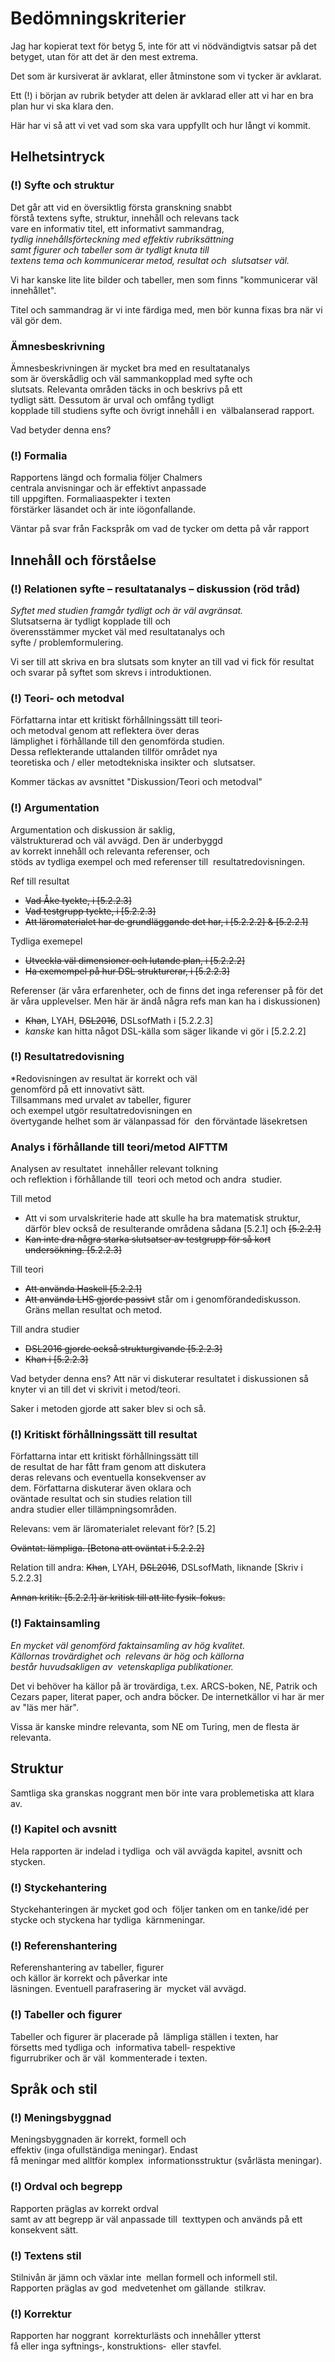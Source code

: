 
# Bedömningskriterier

Jag har kopierat text för betyg 5, inte för att vi nödvändigtvis satsar på det betyget, utan för att det är den mest extrema.

Det som är kursiverat är avklarat, eller åtminstone som vi tycker är avklarat.

Ett (!) i början av rubrik betyder att delen är avklarad eller att vi har en bra plan hur vi ska klara den.

Här har vi så att vi vet vad som ska vara uppfyllt och hur långt vi kommit.

## Helhetsintryck

### (!) Syfte och struktur

Det går att vid en översiktlig första granskning snabbt 
förstå textens syfte, struktur, innehåll och relevans tack 
vare en informativ titel, ett informativt sammandrag, 
*tydlig innehållsförteckning med effektiv rubriksättning 
samt figurer och tabeller som är tydligt knuta till 
textens tema och kommunicerar metod, resultat och 
slutsatser väl.*

Vi har kanske lite lite bilder och tabeller, men som finns "kommunicerar väl innehållet".

Titel och sammandrag är vi inte färdiga med, men bör kunna fixas bra när vi väl gör dem.

### Ämnesbeskrivning

Ämnesbeskrivningen är mycket bra med en resultatanalys 
som är överskådlig och väl sammankopplad med syfte och 
slutsats. Relevanta områden täcks in och beskrivs på ett 
tydligt sätt. Dessutom är urval och omfång tydligt 
kopplade till studiens syfte och övrigt innehåll i en 
välbalanserad rapport.

Vad betyder denna ens?

### (!) Formalia

Rapportens längd och formalia följer Chalmers 
centrala anvisningar och är effektivt anpassade 
till uppgiften. Formaliaaspekter i texten 
förstärker läsandet och är inte iögonfallande.

Väntar på svar från Fackspråk om vad de tycker om detta på vår rapport

## Innehåll och förståelse

### (!) Relationen syfte – resultatanalys – diskussion (röd tråd)

*Syftet med studien framgår tydligt och är väl avgränsat.*
Slutsatserna är tydligt kopplade till och 
överensstämmer mycket väl med resultatanalys och 
syfte / problemformulering.

Vi ser till att skriva en bra slutsats som knyter an till vad vi fick för resultat och svarar på syftet som skrevs i introduktionen.

### (!) Teori‐ och metodval

Författarna intar ett kritiskt förhållningssätt till teori‐ 
och metodval genom att reflektera över deras 
lämplighet i förhållande till den genomförda studien. 
Dessa reflekterande uttalanden tillför området nya 
teoretiska och / eller metodtekniska insikter och 
slutsatser.

Kommer täckas av avsnittet "Diskussion/Teori och metodval"

### (!) Argumentation

Argumentation och diskussion är saklig, 
välstrukturerad och väl avvägd. Den är underbyggd 
av korrekt innehåll och relevanta referenser, och 
stöds av tydliga exempel och med referenser till 
resultatredovisningen.

Ref till resultat
- ~~Vad Åke tyckte, i [5.2.2.3]~~
- ~~Vad testgrupp tyckte, i [5.2.2.3]~~
- ~~Att läromaterialet har de grundläggande det har, i [5.2.2.2] & [5.2.2.1]~~

Tydliga exemepel
- ~~Utveckla väl dimensioner och lutande plan, i [5.2.2.2]~~
- ~~Ha exemempel på hur DSL strukturerar, i [5.2.2.3]~~

Referenser (är våra erfarenheter, och de finns det inga referenser på för det är våra upplevelser. Men här är ändå några refs man kan ha i diskussionen)
- ~~Khan~~, LYAH, ~~DSL2016~~, DSLsofMath i [5.2.2.3]
- *kanske* kan hitta något DSL-källa som säger likande vi gör i [5.2.2.2]

### (!) Resultatredovisning

*Redovisningen av resultat är korrekt och väl 
genomförd på ett innovativt sätt. 
Tillsammans med urvalet av tabeller, figurer 
och exempel utgör resultatredovisningen en 
övertygande helhet som är välanpassad för 
den förväntade läsekretsen

### Analys i förhållande till teori/metod AIFTTM

Analysen av resultatet 
innehåller relevant tolkning 
och reflektion i förhållande till 
teori och metod och andra 
studier.

Till metod
- Att vi som urvalskriterie hade att skulle ha bra matematisk struktur, därför blev också de resulterande områdena sådana [5.2.1] och ~~[5.2.2.1]~~
- ~~Kan inte dra några starka slutsatser av testgrupp för så kort undersökning. [5.2.2.3]~~


Till teori
- ~~Att använda Haskell [5.2.2.1]~~
- ~~Att använda LHS gjorde passivt~~ står om i genomförandediskusson. Gräns mellan resultat och metod.

Till andra studier
- ~~DSL2016 gjorde också strukturgivande [5.2.2.3]~~
- ~~Khan i [5.2.2.3]~~




Vad betyder denna ens? 
Att när vi diskuterar resultatet i diskussionen så knyter vi an till det vi
skrivit i metod/teori.

Saker i metoden gjorde att saker blev si och så.

### (!) Kritiskt förhållningssätt till resultat

Författarna intar ett kritiskt förhållningssätt till 
de resultat de har fått fram genom att diskutera 
deras relevans och eventuella konsekvenser av 
dem. Författarna diskuterar även oklara och 
oväntade resultat och sin studies relation till 
andra studier eller tillämpningsområden.

Relevans: vem är läromaterialet relevant för? [5.2]

~~Oväntat: lämpliga. [Betona att oväntat i 5.2.2.2]~~

Relation till andra: ~~Khan~~, LYAH, ~~DSL2016~~, DSLsofMath, liknande [Skriv i 5.2.2.3]

~~Annan kritik: [5.2.2.1] är kritisk till att lite fysik-fokus.~~

### (!) Faktainsamling

*En mycket väl genomförd
faktainsamling av hög kvalitet. 
Källornas trovärdighet och 
relevans är hög och källorna 
består huvudsakligen av 
vetenskapliga publikationer.*

Det vi behöver ha källor på är trovärdiga, t.ex. ARCS-boken, NE, Patrik och
Cezars paper, literat paper, och andra böcker. De internetkällor vi har är mer
av "läs mer här".

Vissa är kanske mindre relevanta, som NE om Turing, men de flesta är relevanta.

## Struktur

Samtliga ska granskas noggrant men bör inte vara problemetiska att klara av.

### (!) Kapitel och avsnitt

Hela rapporten är indelad i tydliga 
och väl avvägda kapitel, avsnitt och
stycken.

### (!) Styckehantering

Styckehanteringen är mycket god och 
följer tanken om en tanke/idé per 
stycke och styckena har tydliga 
kärnmeningar.

### (!) Referenshantering

Referenshantering av tabeller, figurer 
och källor är korrekt och påverkar inte 
läsningen. Eventuell parafrasering är 
mycket väl avvägd.

### (!) Tabeller och figurer

Tabeller och figurer är placerade på 
lämpliga ställen i texten, har 
försetts med tydliga och 
informativa tabell‐ respektive 
figurrubriker och är väl 
kommenterade i texten.

## Språk och stil

### (!) Meningsbyggnad

Meningsbyggnaden är korrekt, formell och 
effektiv (inga ofullständiga meningar). Endast 
få meningar med alltför komplex 
informationsstruktur (svårlästa meningar).

### (!) Ordval och begrepp

Rapporten präglas av korrekt ordval 
samt av att begrepp är väl anpassade till 
texttypen och används på ett 
konsekvent sätt.

### (!) Textens stil

Stilnivån är jämn och växlar inte 
mellan formell och informell stil. 
Rapporten präglas av god 
medvetenhet om gällande 
stilkrav.

### (!) Korrektur

Rapporten har noggrant 
korrekturlästs och innehåller ytterst 
få eller inga syftnings‐, konstruktions‐ 
eller stavfel.

































